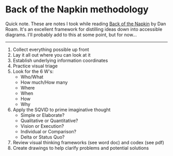 # Back of the Napkin methodology

Quick note.  These are notes I took while reading [Back of the Napkin](https://www.amazon.com/Back-Napkin-Expanded-Problems-Pictures/dp/1591842697) by Dan Roam.  It's an excellent framework for distilling ideas down into accessible diagrams.  I'll probably add to this at some point, but for now...

-----

1. Collect everything possible up front
2. Lay it all out where you can look at it
3. Establish underlying information coordinates
4. Practice visual triage
5. Look for the 6 W's: 
    * Who/What
    * How much/How many
    * Where
    * When
    * How
    * Why
6. Apply the SQVID to prime imaginative thought
    * Simple or Elaborate?
    * Qualitative or Quantitative?
    * Vision or Execution?
    * Individual or Comparison?
    * Delta or Status Quo?
7. Review visual thinking frameworks (see word doc) and codex (see pdf)
8. Create drawings to help clarify problems and potential solutions
